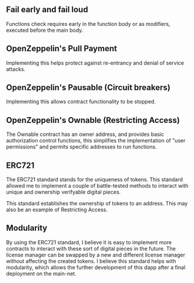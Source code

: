 ## Fail early and fail loud

Functions check requires early in the function body or as modifiers, executed before the main body.

## OpenZeppelin's Pull Payment

Implementing this helps protect against re-entrancy and denial of service attacks.

## OpenZeppelin's Pausable (Circuit breakers)

Implementing this allows contract functionality to be stopped.

## OpenZeppelin's Ownable (Restricting Access)

The Ownable contract has an owner address, and provides basic authorization control functions, this simplifies the implementation of "user permissions" and permits specific addresses to run functions.

## ERC721

The ERC721 standard stands for the uniqueness of tokens. This standard allowed me to implement a couple of battle-tested methods to interact with unique and ownership verifyable digital pieces.

This standard establishes the ownership of tokens to an address. This may also be an example of Restricting Access.

## Modularity

By using the ERC721 standard, I believe it is easy to implement more contracts to interact with these sort of digital pieces in the future.
The license manager can be swapped by a new and different license manager without affecting the created tokens. I believe this standard helps with modularity, which allows the further development of this dapp after a final deployment on the main-net.
